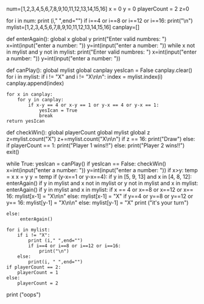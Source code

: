 num=[1,2,3,4,5,6,7,8,9,10,11,12,13,14,15,16]
x = 0
y = 0
playerCount = 2
z=0

for i in num:
    print (i," ",end="")
    if i==4 or i==8 or i==12 or i==16:
        print("\n")
mylist=[1,2,3,4,5,6,7,8,9,10,11,12,13,14,15,16]
canplay=[]

def enterAgain():
    global x
    global y
    print("Enter valid numbres: ")
    x=int(input("enter a number: "))
    y=int(input("enter a number: "))
    while x not in mylist and y not in mylist:
        print("Enter valid numbres: ")
        x=int(input("enter a number: "))
        y=int(input("enter a number: "))

def canPlay():
    global mylist
    global canplay
    yesIcan = False
    canplay.clear()
    for i in mylist:
        if i != "X" and i != "X\n\n":
            index = mylist.index(i)
            canplay.append(index)

    for x in canplay:
        for y in canplay:
            if x-y == 4 or x-y == 1 or y-x == 4 or y-x == 1:
                yesIcan = True
                break
    return yesIcan


def checkWin():
    global playerCount
    global mylist
    global z
    z=mylist.count("X")
    z+=mylist.count("X\n\n")
    if z == 16:
        print("Draw")
    else:
        if playerCount == 1:
            print("Player 1 wins!!")
        else:
            print("Player 2 wins!!")
    exit()

while True:
    yesIcan = canPlay()
    if yesIcan == False:
        checkWin()
    x=int(input("enter a number: "))
    y=int(input("enter a number: "))
    if x>y:
        temp = x
        x = y
        y = temp
    if (y-x==1 or y-x==4):
        if y in [5, 9, 13] and x in [4, 8, 12]:
            enterAgain()
        if y in mylist and x not in mylist or y not in mylist and x in mylist:
            enterAgain()
        if y in mylist and x in mylist:
            if x == 4 or x==8 or x==12 or x== 16:
                mylist[x-1] = "X\n\n"
            else:
                mylist[x-1] = "X"
            if y==4 or y==8 or y==12 or y== 16:
                mylist[y-1] = "X\n\n"
            else:
                mylist[y-1] = "X"
        print ("it's your turn")
    
           
            
    else: 
         enterAgain()
        
    for i in mylist:
        if i != "X":
            print (i," ",end="")
            if i==4 or i==8 or i==12 or i==16:
                print("\n")
        else:
            print(i, " ",end="")
    if playerCount == 2:
        playerCount = 1
    else:
        playerCount = 2
print ("oops")


    


